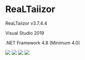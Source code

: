 # ReaLTaiizor
  <p>ReaLTaiizor v3.7.4.4</p>
  <p>Visual Studio 2019</p>
  <p>.NET Framework 4.8 (Minimum 4.0)</p>
  <img src="https://www.photo.herominyum.com/resimler/2020/04/10/IxQS.png"></>
  <img src="https://www.photo.herominyum.com/resimler/2020/04/10/IBoD.png"></>
  <img src="https://www.photo.herominyum.com/resimler/2020/04/10/ISqO.png"></>
  <img src="https://www.photo.herominyum.com/resimler/2020/04/10/ImpF.png"></>